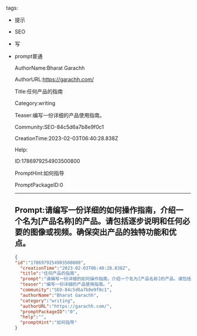  tags: 
- 提示
- SEO
- 写
- prompt普通

  AuthorName:Bharat Garachh

  AuthorURL:https://garachh.com/

  Title:任何产品的指南

  Category:writing

  Teaser:编写一份详细的产品使用指南。

  Community:SEO-84c5d6a7b8e9f0c1

  CreationTime:2023-02-03T06:40:28.838Z

  Help:

  ID:1786979254903500800

  PromptHint:如何指导

  PromptPackageID:0

  ---

  ## Prompt:请编写一份详细的如何操作指南，介绍一个名为[产品名称]的产品。请包括逐步说明和任何必要的图像或视频。确保突出产品的独特功能和优点。

  ```json
  {
  "id":"1786979254903500800",
    "creationTime":"2023-02-03T06:40:28.838Z",
    "title":"任何产品的指南",
    "prompt":"请编写一份详细的如何操作指南，介绍一个名为[产品名称]的产品。请包括逐步说明和任何必要的图像或视频。确保突出产品的独特功能和优点。",
    "teaser":"编写一份详细的产品使用指南。",
    "community":"SEO-84c5d6a7b8e9f0c1",
    "authorName":"Bharat Garachh",
    "category":"writing",
    "authorURL":"https://garachh.com/",
    "promptPackageID":"0",
    "help":"",
    "promptHint":"如何指导"
  }
  ```
